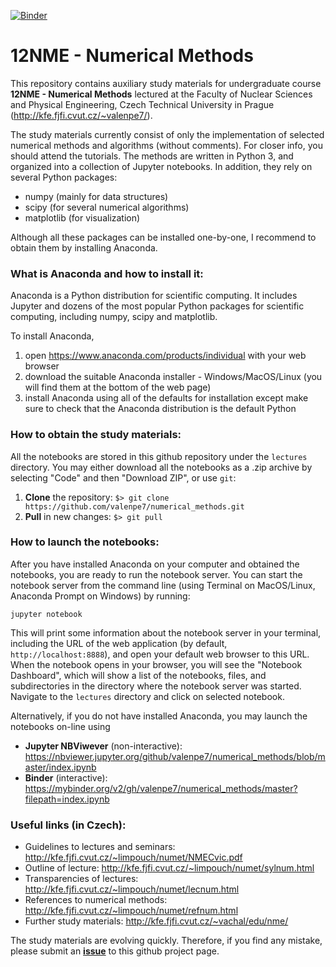 [![Binder](https://mybinder.org/badge_logo.svg)](https://mybinder.org/v2/gh/valenpe7/numerical_methods/master?filepath=index.ipynb)

# 12NME - Numerical Methods

This repository contains auxiliary study materials for undergraduate course <b>12NME - Numerical Methods</b> lectured at the Faculty of Nuclear Sciences and Physical Engineering, Czech Technical University in Prague (http://kfe.fjfi.cvut.cz/~valenpe7/).

The study materials currently consist of only the implementation of selected numerical methods and algorithms (without comments). For closer info, you should attend the tutorials. The methods are written in Python 3, and organized into a collection of Jupyter notebooks. In addition, they rely on several Python packages:
- numpy (mainly for data structures)
- scipy (for several numerical algorithms)
- matplotlib (for visualization)

Although all these packages can be installed one-by-one, I recommend to obtain them by installing Anaconda.

### What is Anaconda and how to install it:

Anaconda is a Python distribution for scientific computing. It includes Jupyter and dozens of the most popular Python packages for scientific computing, including numpy, scipy and matplotlib. 

To install Anaconda, 
1. open https://www.anaconda.com/products/individual with your web browser
2. download the suitable Anaconda installer - Windows/MacOS/Linux (you will find them at the bottom of the web page)
3. install Anaconda using all of the defaults for installation except make sure to check that the Anaconda distribution is the default Python

### How to obtain the study materials:

All the notebooks are stored in this github repository under the `lectures` directory. You may either download all the notebooks as a .zip archive by selecting "Code" and then "Download ZIP", or use `git`:

1. **Clone** the repository: ``` $> git clone https://github.com/valenpe7/numerical_methods.git ```
2. **Pull** in new changes: ``` $> git pull ```

### How to launch the notebooks:

After you have installed Anaconda on your computer and obtained the notebooks, you are ready to run the notebook server. You can start the notebook server from the command line (using Terminal on MacOS/Linux, Anaconda Prompt on Windows) by running:
```
jupyter notebook
```
This will print some information about the notebook server in your terminal, including the URL of the web application (by default, `http://localhost:8888`), and open your default web browser to this URL. When the notebook opens in your browser, you will see the "Notebook Dashboard", which will show a list of the notebooks, files, and subdirectories in the directory where the notebook server was started. Navigate to the `lectures` directory and click on selected notebook.

Alternatively, if you do not have installed Anaconda, you may launch the notebooks on-line using

* **Jupyter NBViwever** (non-interactive): https://nbviewer.jupyter.org/github/valenpe7/numerical_methods/blob/master/index.ipynb
* **Binder** (interactive): https://mybinder.org/v2/gh/valenpe7/numerical_methods/master?filepath=index.ipynb

### Useful links (in Czech):

- Guidelines to lectures and seminars: http://kfe.fjfi.cvut.cz/~limpouch/numet/NMECvic.pdf
- Outline of lecture: http://kfe.fjfi.cvut.cz/~limpouch/numet/sylnum.html
- Transparencies of lectures: http://kfe.fjfi.cvut.cz/~limpouch/numet/lecnum.html
- References to numerical methods: http://kfe.fjfi.cvut.cz/~limpouch/numet/refnum.html
- Further study materials: http://kfe.fjfi.cvut.cz/~vachal/edu/nme/



The study materials are evolving quickly. Therefore, if you find any mistake, please submit an **[issue](https://github.com/valenpe7/numerical_methods/issues)** to this github project page.
